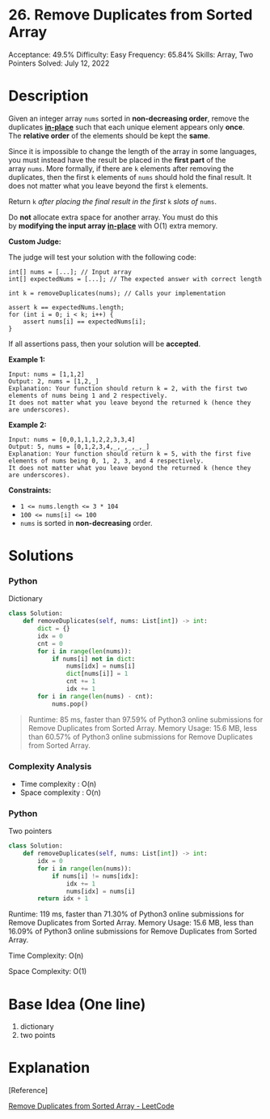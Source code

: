 # 26. Remove Duplicates from Sorted Array

Acceptance: 49.5%
Difficulty: Easy
Frequency: 65.84%
Skills: Array, Two Pointers
Solved: July 12, 2022

# Description

Given an integer array `nums` sorted in **non-decreasing order**, remove the duplicates **[in-place](https://en.wikipedia.org/wiki/In-place_algorithm)** such that each unique element appears only **once**. The **relative order** of the elements should be kept the **same**.

Since it is impossible to change the length of the array in some languages, you must instead have the result be placed in the **first part** of the array `nums`. More formally, if there are `k` elements after removing the duplicates, then the first `k` elements of `nums` should hold the final result. It does not matter what you leave beyond the first `k` elements.

Return `k` *after placing the final result in the first* `k` *slots of* `nums`.

Do **not** allocate extra space for another array. You must do this by **modifying the input array [in-place](https://en.wikipedia.org/wiki/In-place_algorithm)** with O(1) extra memory.

**Custom Judge:**

The judge will test your solution with the following code:

```
int[] nums = [...]; // Input array
int[] expectedNums = [...]; // The expected answer with correct length

int k = removeDuplicates(nums); // Calls your implementation

assert k == expectedNums.length;
for (int i = 0; i < k; i++) {
    assert nums[i] == expectedNums[i];
}

```

If all assertions pass, then your solution will be **accepted**.

**Example 1:**

```
Input: nums = [1,1,2]
Output: 2, nums = [1,2,_]
Explanation: Your function should return k = 2, with the first two elements of nums being 1 and 2 respectively.
It does not matter what you leave beyond the returned k (hence they are underscores).

```

**Example 2:**

```
Input: nums = [0,0,1,1,1,2,2,3,3,4]
Output: 5, nums = [0,1,2,3,4,_,_,_,_,_]
Explanation: Your function should return k = 5, with the first five elements of nums being 0, 1, 2, 3, and 4 respectively.
It does not matter what you leave beyond the returned k (hence they are underscores).

```

**Constraints:**

- `1 <= nums.length <= 3 * 104`
- `100 <= nums[i] <= 100`
- `nums` is sorted in **non-decreasing** order.

# Solutions

### Python

Dictionary

```python
class Solution:
    def removeDuplicates(self, nums: List[int]) -> int:
        dict = {}
        idx = 0
        cnt = 0
        for i in range(len(nums)):
            if nums[i] not in dict:
                nums[idx] = nums[i]
                dict[nums[i]] = 1
                cnt += 1
                idx += 1
        for i in range(len(nums) - cnt):
            nums.pop()
```

> Runtime: 85 ms, faster than 97.59% of Python3 online submissions for Remove Duplicates from Sorted Array.
Memory Usage: 15.6 MB, less than 60.57% of Python3 online submissions for Remove Duplicates from Sorted Array.
> 

### Complexity Analysis

- Time complexity : O(n)
- Space complexity : O(n)

### Python

Two pointers

```python
class Solution:
    def removeDuplicates(self, nums: List[int]) -> int:
        idx = 0
        for i in range(len(nums)):
            if nums[i] != nums[idx]:
                idx += 1
                nums[idx] = nums[i]
        return idx + 1
```

Runtime: 119 ms, faster than 71.30% of Python3 online submissions for Remove Duplicates from Sorted Array.
Memory Usage: 15.6 MB, less than 16.09% of Python3 online submissions for Remove Duplicates from Sorted Array.

Time Complexity: O(n)

Space Complexity: O(1)

# Base Idea (One line)

1. dictionary
2. two points

# Explanation

[Reference]

[Remove Duplicates from Sorted Array - LeetCode](https://leetcode.com/problems/remove-duplicates-from-sorted-array/solution/)